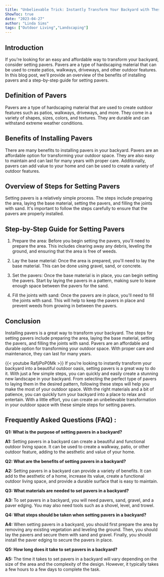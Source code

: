 ```yaml
---
title: "Unbelievable Trick: Instantly Transform Your Backyard with These Simple Steps for Setting Pavers!"
ShowToc: true 
date: "2023-04-27"
author: "Linda Sims" 
tags: ["Outdoor Living","Landscaping"]
---
```

## Introduction

If you're looking for an easy and affordable way to transform your backyard, consider setting pavers. Pavers are a type of hardscaping material that can be used to create patios, walkways, driveways, and other outdoor features. In this blog post, we'll provide an overview of the benefits of installing pavers and a step-by-step guide for setting pavers. 

## Definition of Pavers

Pavers are a type of hardscaping material that are used to create outdoor features such as patios, walkways, driveways, and more. They come in a variety of shapes, sizes, colors, and textures. They are durable and can withstand extreme weather conditions. 

## Benefits of Installing Pavers

There are many benefits to installing pavers in your backyard. Pavers are an affordable option for transforming your outdoor space. They are also easy to maintain and can last for many years with proper care. Additionally, pavers can add value to your home and can be used to create a variety of outdoor features. 

## Overview of Steps for Setting Pavers

Setting pavers is a relatively simple process. The steps include preparing the area, laying the base material, setting the pavers, and filling the joints with sand. It's important to follow the steps carefully to ensure that the pavers are properly installed. 

## Step-by-Step Guide for Setting Pavers

1. Prepare the area: Before you begin setting the pavers, you'll need to prepare the area. This includes clearing away any debris, leveling the ground, and ensuring that the area is free of weeds.

2. Lay the base material: Once the area is prepared, you'll need to lay the base material. This can be done using gravel, sand, or concrete.

3. Set the pavers: Once the base material is in place, you can begin setting the pavers. Start by laying the pavers in a pattern, making sure to leave enough space between the pavers for the sand.

4. Fill the joints with sand: Once the pavers are in place, you'll need to fill the joints with sand. This will help to keep the pavers in place and prevent weeds from growing in between the pavers.

## Conclusion

Installing pavers is a great way to transform your backyard. The steps for setting pavers include preparing the area, laying the base material, setting the pavers, and filling the joints with sand. Pavers are an affordable and durable option for transforming your outdoor space. With proper care and maintenance, they can last for many years.

{{< youtube RafjiPoP0Mk >}} 
If you’re looking to instantly transform your backyard into a beautiful outdoor oasis, setting pavers is a great way to do it. With just a few simple steps, you can quickly and easily create a stunning new landscape in your backyard. From selecting the perfect type of pavers to laying them in the desired pattern, following these steps will help you make the most of your outdoor space. With the right materials and a bit of patience, you can quickly turn your backyard into a place to relax and entertain. With a little effort, you can create an unbelievable transformation in your outdoor space with these simple steps for setting pavers.

## Frequently Asked Questions (FAQ) :
**Q1: What is the purpose of setting pavers in a backyard?** 

**A1:** Setting pavers in a backyard can create a beautiful and functional outdoor living space. It can be used to create a walkway, patio, or other outdoor feature, adding to the aesthetic and value of your home.

**Q2: What are the benefits of setting pavers in a backyard?** 

**A2:** Setting pavers in a backyard can provide a variety of benefits. It can add to the aesthetic of a home, increase its value, create a functional outdoor living space, and provide a durable surface that is easy to maintain.

**Q3: What materials are needed to set pavers in a backyard?** 

**A3:** To set pavers in a backyard, you will need pavers, sand, gravel, and a paver edging. You may also need tools such as a shovel, level, and trowel.

**Q4: What steps should be taken when setting pavers in a backyard?** 

**A4:** When setting pavers in a backyard, you should first prepare the area by removing any existing vegetation and leveling the ground. Then, you should lay the pavers and secure them with sand and gravel. Finally, you should install the paver edging to secure the pavers in place.

**Q5: How long does it take to set pavers in a backyard?** 

**A5:** The time it takes to set pavers in a backyard will vary depending on the size of the area and the complexity of the design. However, it typically takes a few hours to a few days to complete the task.





